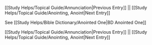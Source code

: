 [[Study Helps/Topical Guide/Annunciation|Previous Entry]]  ||  [[Study Helps/Topical Guide/Anointing, Anoint|Next Entry]]

 See [[Study Helps/Bible Dictionary/Anointed One|BD Anointed One]]

[[Study Helps/Topical Guide/Annunciation|Previous Entry]]  ||  [[Study Helps/Topical Guide/Anointing, Anoint|Next Entry]]